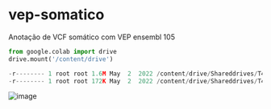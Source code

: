 # vep-somatico
Anotação de VCF somático com VEP ensembl 105

```python
from google.colab import drive 
drive.mount('/content/drive')

-r-------- 1 root root 1.6M May  2  2022 /content/drive/Shareddrives/T4-2022/homo_sapiens_refseq/105_GRCh37/WP312.filtered.vcf.gz
-r-------- 1 root root 172K May  2  2022 /content/drive/Shareddrives/T4-2022/homo_sapiens_refseq/105_GRCh37/WP312.filtered.vcf.gz.tbi
```


![image](https://user-images.githubusercontent.com/8321336/201492314-93ecffd5-fcd3-4165-9e90-ddb028ffa1ec.png)
